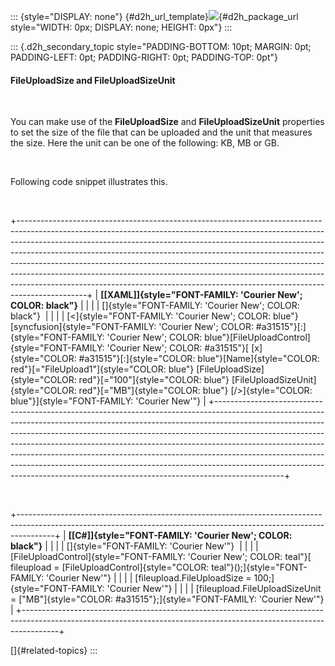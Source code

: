::: {style="DISPLAY: none"}
[](ms-xhelp:///?Id=d2h_url_template){#d2h_url_template}![](!package_url!){#d2h_package_url style="WIDTH: 0px; DISPLAY: none; HEIGHT: 0px"}
:::

::: {.d2h_secondary_topic style="PADDING-BOTTOM: 10pt; MARGIN: 0pt; PADDING-LEFT: 0pt; PADDING-RIGHT: 0pt; PADDING-TOP: 0pt"}
#### FileUploadSize and FileUploadSizeUnit

 

You can make use of the **FileUploadSize** and **FileUploadSizeUnit** properties to set the size of the file that can be uploaded and the unit that measures the size. Here the unit can be one of the following: KB, MB or GB.

 

Following code snippet illustrates this.

 

+-----------------------------------------------------------------------------------------------------------------------------------------------------------------------------------------------------------------------------------------------------------------------------------------------------------------------------------------------------------------------------------------------------------------------------------------------------------------------------------------------------------------------------------------------------------------------------------+
| **[\[XAML\]]{style="FONT-FAMILY: 'Courier New'; COLOR: black"}**                                                                                                                                                                                                                                                                                                                                                                                                                                                                                                                  |
|                                                                                                                                                                                                                                                                                                                                                                                                                                                                                                                                                                                   |
| []{style="FONT-FAMILY: 'Courier New'; COLOR: black"}                                                                                                                                                                                                                                                                                                                                                                                                                                                                                                                              |
|                                                                                                                                                                                                                                                                                                                                                                                                                                                                                                                                                                                   |
| [\<]{style="FONT-FAMILY: 'Courier New'; COLOR: blue"}[syncfusion]{style="FONT-FAMILY: 'Courier New'; COLOR: #a31515"}[:]{style="FONT-FAMILY: 'Courier New'; COLOR: blue"}[FileUploadControl]{style="FONT-FAMILY: 'Courier New'; COLOR: #a31515"}[ [x]{style="COLOR: #a31515"}[:]{style="COLOR: blue"}[Name]{style="COLOR: red"}[=\"FileUpload1\"]{style="COLOR: blue"} [FileUploadSize]{style="COLOR: red"}[=\"100\"]{style="COLOR: blue"} [FileUploadSizeUnit]{style="COLOR: red"}[=\"MB\"]{style="COLOR: blue"} [/\>]{style="COLOR: blue"}]{style="FONT-FAMILY: 'Courier New'"} |
+-----------------------------------------------------------------------------------------------------------------------------------------------------------------------------------------------------------------------------------------------------------------------------------------------------------------------------------------------------------------------------------------------------------------------------------------------------------------------------------------------------------------------------------------------------------------------------------+

 

+---------------------------------------------------------------------------------------------------------------------------------------------------------------------+
| **[\[C#\]]{style="FONT-FAMILY: 'Courier New'; COLOR: black"}**                                                                                                      |
|                                                                                                                                                                     |
| []{style="FONT-FAMILY: 'Courier New'"}                                                                                                                              |
|                                                                                                                                                                     |
| [FileUploadControl]{style="FONT-FAMILY: 'Courier New'; COLOR: teal"}[ fileupload = [FileUploadControl]{style="COLOR: teal"}();]{style="FONT-FAMILY: 'Courier New'"} |
|                                                                                                                                                                     |
| [fileupload.FileUploadSize = 100;]{style="FONT-FAMILY: 'Courier New'"}                                                                                              |
|                                                                                                                                                                     |
| [fileupload.FileUploadSizeUnit = [\"MB\"]{style="COLOR: #a31515"};]{style="FONT-FAMILY: 'Courier New'"}                                                             |
+---------------------------------------------------------------------------------------------------------------------------------------------------------------------+

[]{#related-topics}
:::
